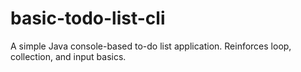 # basic-todo-list-cli
A simple Java console-based to-do list application. Reinforces loop, collection, and input basics.
